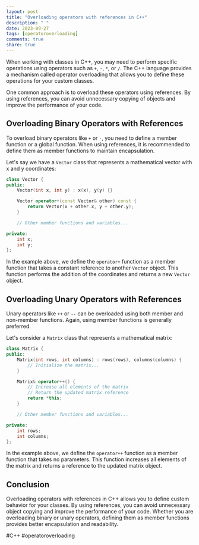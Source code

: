 ```yaml
---
layout: post
title: "Overloading operators with references in C++"
description: " "
date: 2023-09-27
tags: [operatoroverloading]
comments: true
share: true
---
```


When working with classes in C++, you may need to perform specific operations using operators such as `+`, `-`, `*`, or `/`. The C++ language provides a mechanism called operator overloading that allows you to define these operations for your custom classes.

One common approach is to overload these operators using references. By using references, you can avoid unnecessary copying of objects and improve the performance of your code.

## Overloading Binary Operators with References

To overload binary operators like `+` or `-`, you need to define a member function or a global function. When using references, it is recommended to define them as member functions to maintain encapsulation.

Let's say we have a `Vector` class that represents a mathematical vector with x and y coordinates:

```cpp
class Vector {
public:
    Vector(int x, int y) : x(x), y(y) {}

    Vector operator+(const Vector& other) const {
        return Vector(x + other.x, y + other.y);
    }

    // Other member functions and variables...

private:
    int x;
    int y;
};
```

In the example above, we define the `operator+` function as a member function that takes a constant reference to another `Vector` object. This function performs the addition of the coordinates and returns a new `Vector` object.

## Overloading Unary Operators with References

Unary operators like `++` or `--` can be overloaded using both member and non-member functions. Again, using member functions is generally preferred.

Let's consider a `Matrix` class that represents a mathematical matrix:

```cpp
class Matrix {
public:
    Matrix(int rows, int columns) : rows(rows), columns(columns) {
        // Initialize the matrix...
    }

    Matrix& operator++() {
        // Increase all elements of the matrix
        // Return the updated matrix reference
        return *this;
    }

    // Other member functions and variables...

private:
    int rows;
    int columns;
};
```

In the example above, we define the `operator++` function as a member function that takes no parameters. This function increases all elements of the matrix and returns a reference to the updated matrix object.

## Conclusion

Overloading operators with references in C++ allows you to define custom behavior for your classes. By using references, you can avoid unnecessary object copying and improve the performance of your code. Whether you are overloading binary or unary operators, defining them as member functions provides better encapsulation and readability.

#C++ #operatoroverloading